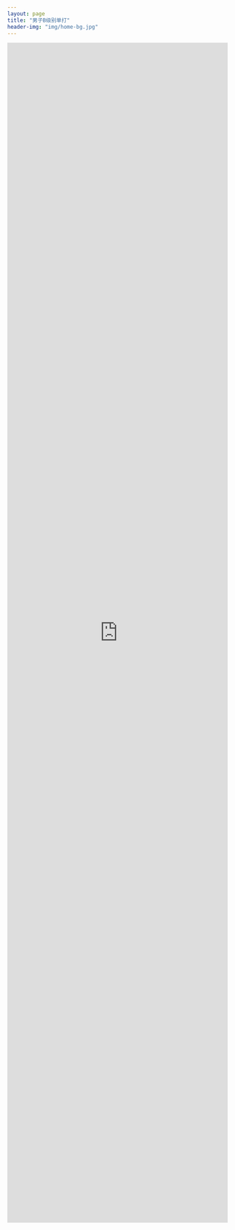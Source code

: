```yaml
---
layout: page
title: "男子B级别单打"
header-img: "img/home-bg.jpg"
---
```


<iframe src="http://actc.challonge.com/2017_single_b_rr/module" width="100%" height="2700" frameborder="0" scrolling="auto" allowtransparency="true"></iframe>
